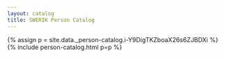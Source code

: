 ```yaml
---
layout: catalog
title: SWERIK Person Catalog
---
```

{% assign p = site.data._person-catalog.i-Y9DigTKZboaX26s6ZJBDXi %}
{% include person-catalog.html p=p %}

